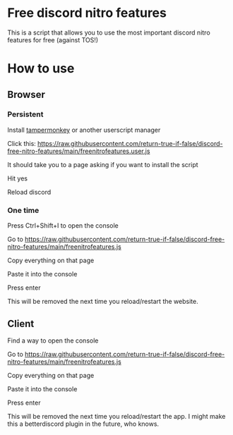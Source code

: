 # Free discord nitro features

This is a script that allows you to use the most important discord nitro features for free (against TOS!)

# How to use

## Browser

### Persistent
Install [tampermonkey](https://www.tampermonkey.net/) or another userscript manager

Click this: https://raw.githubusercontent.com/return-true-if-false/discord-free-nitro-features/main/freenitrofeatures.user.js

It should take you to a page asking if you want to install the script

Hit yes

Reload discord


### One time
Press Ctrl+Shift+I to open the console

Go to https://raw.githubusercontent.com/return-true-if-false/discord-free-nitro-features/main/freenitrofeatures.js

Copy everything on that page

Paste it into the console

Press enter

This will be removed the next time you reload/restart the website.

## Client
Find a way to open the console

Go to https://raw.githubusercontent.com/return-true-if-false/discord-free-nitro-features/main/freenitrofeatures.js

Copy everything on that page

Paste it into the console

Press enter

This will be removed the next time you reload/restart the app. I might make this a betterdiscord plugin in the future, who knows.
